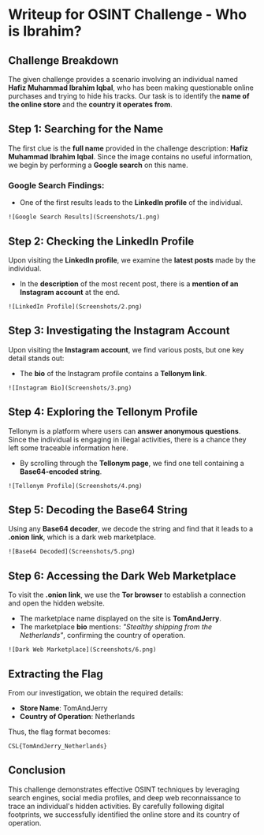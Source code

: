 # Writeup for OSINT Challenge - Who is Ibrahim?

## Challenge Breakdown

The given challenge provides a scenario involving an individual named **Hafiz Muhammad Ibrahim Iqbal**, who has been making questionable online purchases and trying to hide his tracks. Our task is to identify the **name of the online store** and the **country it operates from**.

## Step 1: Searching for the Name

The first clue is the **full name** provided in the challenge description: **Hafiz Muhammad Ibrahim Iqbal**. Since the image contains no useful information, we begin by performing a **Google search** on this name.

### Google Search Findings:
- One of the first results leads to the **LinkedIn profile** of the individual.

```
![Google Search Results](Screenshots/1.png)
```

## Step 2: Checking the LinkedIn Profile

Upon visiting the **LinkedIn profile**, we examine the **latest posts** made by the individual.

- In the **description** of the most recent post, there is a **mention of an Instagram account** at the end.

```
![LinkedIn Profile](Screenshots/2.png)
```

## Step 3: Investigating the Instagram Account

Upon visiting the **Instagram account**, we find various posts, but one key detail stands out:

- The **bio** of the Instagram profile contains a **Tellonym link**.

```
![Instagram Bio](Screenshots/3.png)
```

## Step 4: Exploring the Tellonym Profile

Tellonym is a platform where users can **answer anonymous questions**. Since the individual is engaging in illegal activities, there is a chance they left some traceable information here.

- By scrolling through the **Tellonym page**, we find one tell containing a **Base64-encoded string**.

```
![Tellonym Profile](Screenshots/4.png)
```

## Step 5: Decoding the Base64 String

Using any **Base64 decoder**, we decode the string and find that it leads to a **.onion link**, which is a dark web marketplace.

```
![Base64 Decoded](Screenshots/5.png)
```

## Step 6: Accessing the Dark Web Marketplace

To visit the **.onion link**, we use the **Tor browser** to establish a connection and open the hidden website.

- The marketplace name displayed on the site is **TomAndJerry**.
- The marketplace **bio** mentions: *"Stealthy shipping from the Netherlands"*, confirming the country of operation.

```
![Dark Web Marketplace](Screenshots/6.png)
```

## Extracting the Flag

From our investigation, we obtain the required details:

- **Store Name**: TomAndJerry
- **Country of Operation**: Netherlands

Thus, the flag format becomes:

```
CSL{TomAndJerry_Netherlands}
```

## Conclusion

This challenge demonstrates effective OSINT techniques by leveraging search engines, social media profiles, and deep web reconnaissance to trace an individual's hidden activities. By carefully following digital footprints, we successfully identified the online store and its country of operation.

